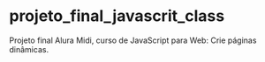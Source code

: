 # projeto_final_javascrit_class
Projeto final Alura Midi, curso de JavaScript para Web: Crie páginas dinâmicas.
